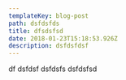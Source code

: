 ```yaml
---
templateKey: blog-post
path: dsfdsfds
title: dfsdsfsd
date: 2018-01-23T15:18:53.926Z
description: dsfdsfdsf
---
```

df  dsfdsf dsfdsfs dsfdsfsd
